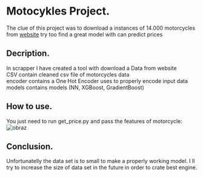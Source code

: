 # Motocykles Project.

The clue of this project was to download a instances of 14.000 motorcycles from [website](https://www.otomoto.pl/) try too find a great model with can predict prices

## Decription.

In scrapper I have created a tool with download a Data from website  
CSV contain cleaned csv file of motorcycles data  
encoder contains a One Hot Encoder uses to properly encode input data  
models contains models (NN, XGBoost, GradientBoost)  

## How to use.

You just need to run get_price.py and pass the features of motorcycle:
![obraz](https://user-images.githubusercontent.com/56366696/95180826-c5e37480-07c2-11eb-9de2-658d18b3bf56.png)

## Conclusion.

Unfortunatelly the data set is to small to make a properly working model.
I ll try to increase the size of data set in the future in order to crate best engine.

